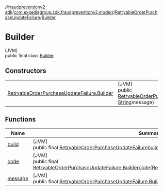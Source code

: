 //[fraudpreventionv2-sdk](../../../../index.md)/[com.expediagroup.sdk.fraudpreventionv2.models](../../index.md)/[RetryableOrderPurchaseUpdateFailure](../index.md)/[Builder](index.md)

# Builder

[JVM]\
public final class [Builder](index.md)

## Constructors

| | |
|---|---|
| [RetryableOrderPurchaseUpdateFailure.Builder](-retryable-order-purchase-update-failure.-builder.md) | [JVM]<br>public [RetryableOrderPurchaseUpdateFailure.Builder](index.md)[RetryableOrderPurchaseUpdateFailure.Builder](-retryable-order-purchase-update-failure.-builder.md)([RetryableOrderPurchaseUpdateFailure.Code](../-code/index.md)code, [String](https://docs.oracle.com/javase/8/docs/api/java/lang/String.html)message) |

## Functions

| Name | Summary |
|---|---|
| [build](build.md) | [JVM]<br>public final [RetryableOrderPurchaseUpdateFailure](../index.md)[build](build.md)() |
| [code](code.md) | [JVM]<br>public final [RetryableOrderPurchaseUpdateFailure.Builder](index.md)[code](code.md)([RetryableOrderPurchaseUpdateFailure.Code](../-code/index.md)code) |
| [message](message.md) | [JVM]<br>public final [RetryableOrderPurchaseUpdateFailure.Builder](index.md)[message](message.md)([String](https://docs.oracle.com/javase/8/docs/api/java/lang/String.html)message) |
